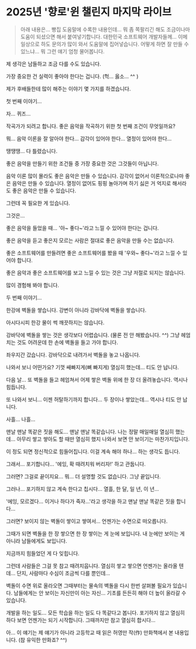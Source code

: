 # 2025년 '향로'윈 챌린지 마지막 라이브

> 아래 내용은... 빵집 도움말에 수록한 내용인데... 뭐 좀 쪽팔리긴 해도 조금이나마 도움이 되셨으면 해서 붙여넣기합니다.
> 대한민국 소프트웨어 개발자들께...
> 이메일상으로 하도 문의가 많이 와서 도움말에 집어넣습니다.
어떻게 하면 잘 만들 수 있느냐... 뭐 그런 얘기 엄청 물어봅니다.

제 생각은 남들하고 조금 다를 수도 있습니다.

가장 중요한 건 실력이 좋아야 한다는 겁니다. (헉... 옳소... ^^ )

제가 후배들한테 많이 해주는 이야기 몇 가지를 하겠습니다.

첫 번째 이야기...

자... 퀴즈...

작곡가가 되려고 합니다. 좋은 음악을 작곡하기 위한 첫 번째 조건이 무엇일까요?

뭐... 음악 이론을 잘 알아야 한다... 감각이 있어야 한다... 열정이 있어야 한다...

땡땡땡... 다 틀렸습니다.

좋은 음악을 만들기 위한 조건들 중 가장 중요한 것은 그것들이 아닙니다.

음악 이론 많이 몰라도 좋은 음악은 만들 수 있습니다. 감각이 없어서 이론적으로나마 좋은 음악은 만들 수 있습니다. 열정이 없어도 핑핑 놀아가며 하기 싫은 거 억지로 해서라도 좋은 음악은 만들 수 있습니다.

그런데 꼭 필요한 게 있습니다.

그것은...

좋은 음악을 들었을 때... '아~ 좋다~'라고 느낄 수 있어야 한다는 겁니다.

좋은 음악을 듣고 좋은지 모르는 사람은 절대로 좋은 음악을 만들 수는 없습니다.

좋은 소프트웨어를 만들려면 좋은 소프트웨어를 봤을 때 '우와~ 좋다~'라고 느낄 수 있어야 합니다.

좋은 음악과 좋은 소프트웨어를 보고 느낄 수 있는 것은 그냥 저절로 되지는 않습니다.

많이 경험해 봐야 합니다.

두 번째 이야기...

한강에 벽돌을 쌓습니다. 강변이 아니라 강바닥에 벽돌을 쌓습니다.

아시다시피 한강 물이 썩 깨끗하지는 않습니다.

강바닥에 벽돌을 쌓는 것은 생각보다 어렵습니다. (물론 전 안 해봤습니다. ^^) 그냥 헤엄치는 것도 어려운데 한 손에 벽돌을 들고 가야 합니다.

좌우지간 갔습니다. 강바닥으로 내려가서 벽돌을 놓고 나옵니다.

나와서 보니 어떤가요? 기껏 쌔빠지게(뼈 빠지게) 열심히 했는데... 티도 안 납니다.

다음 날... 또 벽돌을 들고 헤엄쳐서 어제 쌓은 벽돌 위에 한 장 더 올려놓습니다. 역시나 힘듭니다.

또 나와서 보니... 이젠 허탈하기까지 합니다... 두 장이나 쌓았는데... 역시나 티도 안 납니다.

사흘... 나흘...

맨날 맨날 똑같은 짓을 해도... 맨날 맨날 똑같습니다. 나는 정말 매일매일 열심히 했는데... 아무리 쌓고 쌓아도 할 때만 열심히 했지 나와서 보면 안 보이기는 마찬가지입니다.

이 정도 되면 정신적으로 힘들어집니다. 이걸 계속 해야 하나... 하는 생각도 듭니다.

그래서... 포기합니다... '에잉, 확 때려치워 버리자!' 하고 관둡니다.

그러면? 그걸로 끝이지요... 뭐... 더 설명할 것도 없습니다. 그냥 끝입니다.

그러나... 포기하지 않고 계속 한다고 칩시다... 열흘, 한 달, 일 년, 이 년...

'에잉, 모르겠다... 이거나 하다가 죽자...'라고 생각을 하고 맨날 맨날 똑같은 짓을 합니다...

그러면? 보이지 않는 벽돌이 쌓이고 쌓여서... 언젠가는 수면으로 떠오릅니다.

그때가 되면 벽돌을 한 장 쌓으면 한 장 쌓이는 게 눈에 보입니다. 내 눈에만 보이는 게 아니라 남들에게도 보입니다.

지금까지 힘들었던 게 다 잊힙니다.

그런데 사람들은 그걸 못 참고 때려치웁니다. 열심히 쌓고 쌓으면 언젠가는 올라올 텐데... 단지, 사람마다 수심이 조금씩 다를 뿐인데...

벽돌이 수면 위로 올라오면 그때부터는 물속의 벽돌을 다시 한번 살펴볼 필요가 있습니다. 남들에게는 안 보이는 자신만이 아는 자신... 기초를 든든히 해야 더 높이 올라갈 수 있습니다.

개발을 하는 일도... 모든 학습을 하는 일도 다 똑같다고 봅니다. 포기하지 않고 열심히 하다 보면 언젠가는 되기 시작합니다. 그때까지만 참고 열심히 합시다...

아... 이 얘기는 제 얘기가 아니라 고등학교 때 읽은 허영만 작(作) 만화책에서 본 내용입니다. (참 유익한 만화죠? ^^)
